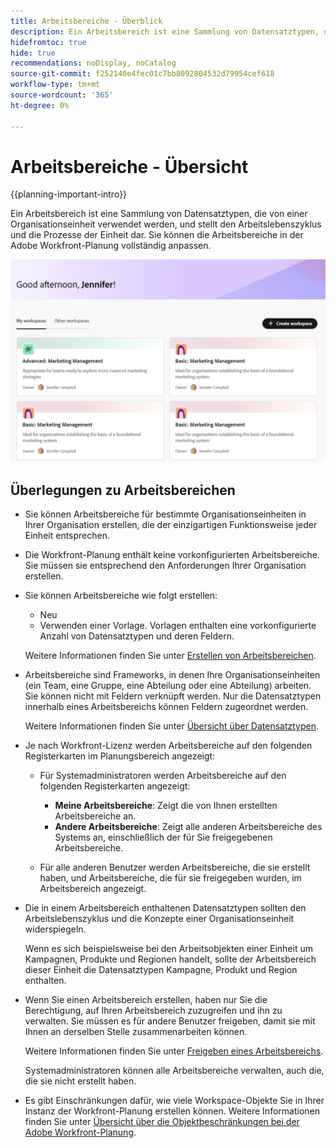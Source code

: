 ```yaml
---
title: Arbeitsbereiche - Überblick
description: Ein Arbeitsbereich ist eine Sammlung von Datensatztypen, die von einem Team verwendet werden und den Arbeitslebenszyklus des Teams darstellen. Sie können die Arbeitsbereiche in der Adobe Workfront-Planung vollständig an die Workflows Ihrer Organisationseinheiten anpassen.
hidefromtoc: true
hide: true
recommendations: noDisplay, noCatalog
source-git-commit: f252140e4fec01c7bb8092804532d79954cef618
workflow-type: tm+mt
source-wordcount: '365'
ht-degree: 0%

---
```


<!--udpate the metadata with real information when making this avilable in TOC and in the left nav-->

# Arbeitsbereiche - Übersicht

{{planning-important-intro}}

Ein Arbeitsbereich ist eine Sammlung von Datensatztypen, die von einer Organisationseinheit verwendet werden, und stellt den Arbeitslebenszyklus und die Prozesse der Einheit dar. Sie können die Arbeitsbereiche in der Adobe Workfront-Planung vollständig anpassen.

<!--replace shot below with new tab name for Workspaces I'm on-->

![](assets/workspaces-landing-page-admin-account.png)

## Überlegungen zu Arbeitsbereichen

* Sie können Arbeitsbereiche für bestimmte Organisationseinheiten in Ihrer Organisation erstellen, die der einzigartigen Funktionsweise jeder Einheit entsprechen.
* Die Workfront-Planung enthält keine vorkonfigurierten Arbeitsbereiche. Sie müssen sie entsprechend den Anforderungen Ihrer Organisation erstellen.
* Sie können Arbeitsbereiche wie folgt erstellen:

   * Neu
   * Verwenden einer Vorlage. Vorlagen enthalten eine vorkonfigurierte Anzahl von Datensatztypen und deren Feldern.

  Weitere Informationen finden Sie unter [Erstellen von Arbeitsbereichen](/help/quicksilver/planning/architecture/create-workspaces.md).
* Arbeitsbereiche sind Frameworks, in denen Ihre Organisationseinheiten (ein Team, eine Gruppe, eine Abteilung oder eine Abteilung) arbeiten. Sie können nicht mit Feldern verknüpft werden. Nur die Datensatztypen innerhalb eines Arbeitsbereichs können Feldern zugeordnet werden.

  Weitere Informationen finden Sie unter [Übersicht über Datensatztypen](/help/quicksilver/planning/architecture/overview-of-record-types.md).
* Je nach Workfront-Lizenz werden Arbeitsbereiche auf den folgenden Registerkarten im Planungsbereich angezeigt:

   * Für Systemadministratoren werden Arbeitsbereiche auf den folgenden Registerkarten angezeigt:

      * **Meine Arbeitsbereiche**: Zeigt die von Ihnen erstellten Arbeitsbereiche an. <!--Replace with: **Workspaces I'm on**: Displays workspaces you created or workspaces that are shared with you.-->
      * **Andere Arbeitsbereiche**: Zeigt alle anderen Arbeitsbereiche des Systems an, einschließlich der für Sie freigegebenen Arbeitsbereiche. <!--Replace with: **Other workspaces**: Displays all other workspaces in the system.-->

   * Für alle anderen Benutzer werden Arbeitsbereiche, die sie erstellt haben, und Arbeitsbereiche, die für sie freigegeben wurden, im Arbeitsbereich angezeigt.

* Die in einem Arbeitsbereich enthaltenen Datensatztypen sollten den Arbeitslebenszyklus und die Konzepte einer Organisationseinheit widerspiegeln.

  Wenn es sich beispielsweise bei den Arbeitsobjekten einer Einheit um Kampagnen, Produkte und Regionen handelt, sollte der Arbeitsbereich dieser Einheit die Datensatztypen Kampagne, Produkt und Region enthalten.
* Wenn Sie einen Arbeitsbereich erstellen, haben nur Sie die Berechtigung, auf Ihren Arbeitsbereich zuzugreifen und ihn zu verwalten. Sie müssen es für andere Benutzer freigeben, damit sie mit Ihnen an derselben Stelle zusammenarbeiten können.

  Weitere Informationen finden Sie unter [Freigeben eines Arbeitsbereichs](/help/quicksilver/planning/access/share-workspaces.md).

  Systemadministratoren können alle Arbeitsbereiche verwalten, auch die, die sie nicht erstellt haben.

<!--make this live with the GA: * There is no limit for how many workspaces you can create in your environment. However, we recommend not to have too many workspaces, as they could become hard to manage and your workflows might be too fragmented.-->
* Es gibt Einschränkungen dafür, wie viele Workspace-Objekte Sie in Ihrer Instanz der Workfront-Planung erstellen können. Weitere Informationen finden Sie unter [Übersicht über die Objektbeschränkungen bei der Adobe Workfront-Planung](/help/quicksilver/planning/general/limitations-overview.md).



